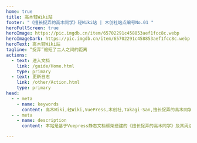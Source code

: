 ```yaml
---
home: true
title: 高木轻Wiki站
footer: "《擅长捉弄的高木同学》轻Wiki站 | 木创社站点编号No.01 "
heroFullScreen: true
heroImage: https://pic.imgdb.cn/item/65702291c458853aef1fcc8c.webp
heroImageDark: https://pic.imgdb.cn/item/65702291c458853aef1fcc8c.webp
heroText: 高木轻Wiki站
tagline: “捉弄”缩短了二人之间的距离
actions:
  - text: 进入文档
    link: /guide/Home.html
    type: primary
  - text: 更新日志
    link: /other/Action.html
    type: primary
head:
  - - meta
    - name: keywords
      content: 高木Wiki,轻Wiki,VuePress,木创社,Takagi-San,擅长捉弄的高木同学
  - - meta
    - name: description
      content: 本站是基于Vuepress静态文档框架搭建的《擅长捉弄的高木同学》及其周边相关信息资料站

---
```

